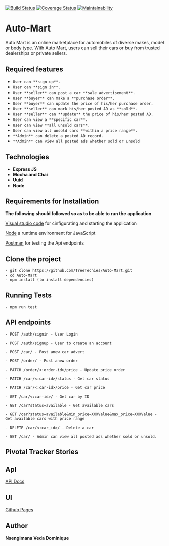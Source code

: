 [![Build Status](https://travis-ci.org/TreeTechies/Auto-Mart.svg?branch=server)](https://travis-ci.org/TreeTechies/Auto-Mart) [![Coverage Status](https://coveralls.io/repos/github/TreeTechies/Auto-Mart/badge.svg?branch=develop)](https://coveralls.io/github/TreeTechies/Auto-Mart?branch=develop)  [![Maintainability](https://api.codeclimate.com/v1/badges/86a6f16a74913be2ce23/maintainability)](https://codeclimate.com/github/TreeTechies/Auto-Mart/maintainability)


# Auto-Mart
Auto Mart is an online marketplace for automobiles of diverse makes, model or body type. With Auto Mart, users can sell their cars or buy from trusted dealerships or private sellers.

## Required features
- `User can **sign up**.`
- `User can **sign in**.`
- `User **seller** can post a car **sale advertisement**.`
- `User **buyer** can make a **purchase order**.`
- `User **buyer** can update the price of his/her purchase order.`
- `User **seller** can mark his/her posted AD as **sold**.`
- `User **seller** can **update** the price of his/her posted AD.`
- `User can view a **specific car**.`
- `User can view **all unsold cars**.`
- `User can view all unsold cars **within a price range**.`
- `**Admin** can delete a posted AD record.`
- `**Admin** can view all posted ads whether sold or unsold`

## **Technologies**
- **Express JS**
- **Mocha and Chai**
- **Uuid**
- **Node**

## Requirements for Installation 
   **The following should followed so as to be able to run the application**

[Visual studio code](https://code.visualstudio.com/download) for cinfigurating and starting the application

[Node](https://nodejs.org/en/download/) a runtime environment for JavaScript
    
    
[Postman](https://www.getpostman.com/downloads/) for testing the Api endpoints



## **Clone the project** 
    - git clone https://github.com/TreeTechies/Auto-Mart.git
    - cd Auto-Mart
    - npm install (to install dependencies)

## **Running Tests**
    - npm run test


## **API endpoints**
`- POST /auth/signin - User Login` 

`- POST /auth/signup - User to create an account` 

`- POST /car/ - Post anew car advert` 

`- POST /order/ - Post anew order` 

`- PATCH /order/<:order-id>/price - Update price order` 

`- PATCH /car/<:car-id>/status - Get car status` 

`- PATCH /car/<:car-id>/price - Get car price` 

`- GET /car/<:car-id>/ - Get car by ID` 

`- GET /car?status=available - Get available cars` 

`- GET /car?status=available&min_price=XXXValue&max_price=XXXValue - Get available cars with price range`

`- DELETE /car/<:car_id>/ - Delete a car` 

`- GET /car/ - Admin can view all posted ads whether sold or unsold. `

## **Pivotal Tracker Stories**
## **ApI**

[API Docs](https://automartonline.docs.apiary.io)

## **UI**
[Github Pages](https://treetechies.github.io/Auto-Mart/)

## **Author**
**Nsengimana Veda Dominique**
